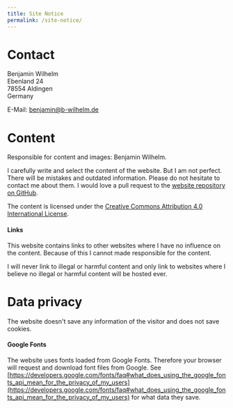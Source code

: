 ```yaml
---
title: Site Notice
permalink: /site-notice/
---
```


# Contact

Benjamin Wilhelm  
Ebenland 24  
78554 Aldingen  
Germany

E-Mail: [benjamin@b-wilhelm.de](mailto:benjamin@b-wilhelm.de)

# Content

Responsible for content and images: Benjamin Wilhelm.

I carefully write and select the content of the website. But I am not perfect. There will be mistakes and outdated information. Please do not hesitate to contact me about them. I would love a pull request to the [website repository on GitHub](https://github.com/HedgehogCode/hedgehogcode.github.io).

The content is licensed under the [Creative Commons Attribution 4.0 International License](http://creativecommons.org/licenses/by/4.0/).

#### Links

This website contains links to other websites where I have no influence on the content. Because of this I cannot made responsible for the content.

I will never link to illegal or harmful content and only link to websites where I believe no illegal or harmful content will be hosted ever.

# Data privacy

The website doesn't save any information of the visitor and does not save cookies.

#### Google Fonts

The website uses fonts loaded from Google Fonts. Therefore your browser will request and download font files from Google. See [https://developers.google.com/fonts/faq#what_does_using_the_google_fonts_api_mean_for_the_privacy_of_my_users](https://developers.google.com/fonts/faq#what_does_using_the_google_fonts_api_mean_for_the_privacy_of_my_users) for what data they save.
